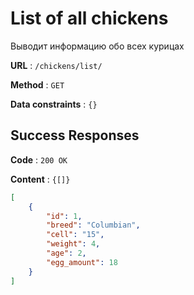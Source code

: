 # List of all chickens

Выводит информацию обо всех курицах

**URL** : `/chickens/list/`

**Method** : `GET`

**Data constraints** : `{}`

## Success Responses

**Code** : `200 OK`

**Content** : `{[]}`

```json
[
    {
        "id": 1,
        "breed": "Columbian",
        "cell": "15",
        "weight": 4,
        "age": 2,
        "egg_amount": 18
    }
]
```